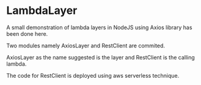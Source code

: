 # LambdaLayer

A small demonstration of lambda layers in NodeJS using Axios library has been done here.

Two modules namely AxiosLayer and RestClient are commited.

AxiosLayer as the name suggested is the layer and RestClient is the calling lambda.

The code for RestClient is deployed using aws serverless technique.
